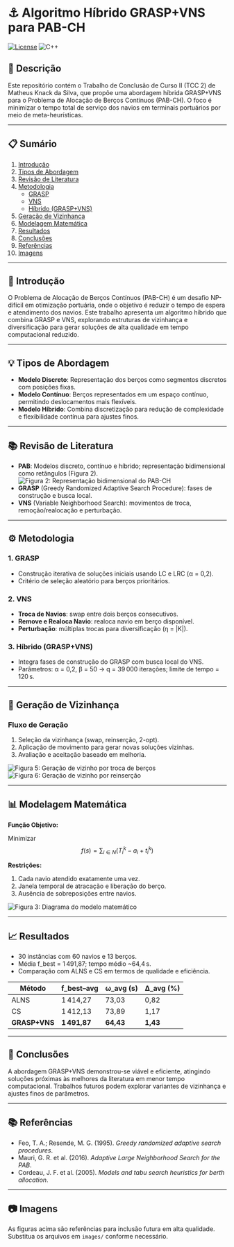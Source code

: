 # :anchor: Algoritmo Híbrido GRASP+VNS para PAB-CH

[![License](https://img.shields.io/badge/License-CC%20BY--NC--SA-blue.svg)](LICENSE)
![C++](https://img.shields.io/badge/Linguagem-C%2B%2B-blue.svg)

## :page_facing_up: Descrição
Este repositório contém o Trabalho de Conclusão de Curso II (TCC 2) de Matheus Knack da Silva, que propõe uma abordagem híbrida GRASP+VNS para o Problema de Alocação de Berços Contínuos (PAB-CH). O foco é minimizar o tempo total de serviço dos navios em terminais portuários por meio de meta-heurísticas.

---

## :clipboard: Sumário
1. [Introdução](#introdução)
2. [Tipos de Abordagem](#tipos-de-abordagem)
3. [Revisão de Literatura](#revisão-de-literatura)
4. [Metodologia](#metodologia)
   - [GRASP](#grasp)
   - [VNS](#vns)
   - [Híbrido (GRASP+VNS)](#híbrido-graspvns)
5. [Geração de Vizinhança](#geração-de-vizinhança)
6. [Modelagem Matemática](#modelagem-matemática)
7. [Resultados](#resultados)
8. [Conclusões](#conclusões)
9. [Referências](#referências)
10. [Imagens](#imagens)

---

## :rocket: Introdução
O Problema de Alocação de Berços Contínuos (PAB-CH) é um desafio NP-difícil em otimização portuária, onde o objetivo é reduzir o tempo de espera e atendimento dos navios. Este trabalho apresenta um algoritmo híbrido que combina GRASP e VNS, explorando estruturas de vizinhança e diversificação para gerar soluções de alta qualidade em tempo computacional reduzido.

---

## :bulb: Tipos de Abordagem
- **Modelo Discreto**: Representação dos berços como segmentos discretos com posições fixas.
- **Modelo Contínuo**: Berços representados em um espaço contínuo, permitindo deslocamentos mais flexíveis.
- **Modelo Híbrido**: Combina discretização para redução de complexidade e flexibilidade contínua para ajustes finos.

---

## :books: Revisão de Literatura
- **PAB**: Modelos discreto, contínuo e híbrido; representação bidimensional como retângulos (Figura 2).  
  ![Figura 2: Representação bidimensional do PAB-CH](images/PABCH.png)
- **GRASP** (Greedy Randomized Adaptive Search Procedure): fases de construção e busca local.  
- **VNS** (Variable Neighborhood Search): movimentos de troca, remoção/realocação e perturbação.

---

## :gear: Metodologia

### <span id="grasp">1. GRASP</span>
- Construção iterativa de soluções iniciais usando LC e LRC (α = 0,2).  
- Critério de seleção aleatório para berços prioritários.

### <span id="vns">2. VNS</span>
- **Troca de Navios**: swap entre dois berços consecutivos.  
- **Remove e Realoca Navio**: realoca navio em berço disponível.  
- **Perturbação**: múltiplas trocas para diversificação (η = |K|).

### <span id="híbrido-graspvns">3. Híbrido (GRASP+VNS)</span>
- Integra fases de construção do GRASP com busca local do VNS.
- Parâmetros: α = 0,2, β = 50 → q = 39 000 iterações; limite de tempo = 120 s.

---

## :crown: Geração de Vizinhança
### Fluxo de Geração
1. Seleção da vizinhança (swap, reinserção, 2-opt).  
2. Aplicação de movimento para gerar novas soluções vizinhas.  
3. Avaliação e aceitação baseado em melhoria.

![Figura 5: Geração de vizinho por troca de berços](images/figura5_vizinho_swap.png)
![Figura 6: Geração de vizinho por reinserção](images/figura6_vizinho_reinsercao.png)

---

## :bar_chart: Modelagem Matemática
**Função Objetivo:**

Minimizar 
$$
 f(s) = \sum_{i\in N} \bigl(T^k_i - a_i + t^k_i\bigr)
$$

**Restrições:**
1. Cada navio atendido exatamente uma vez.  
2. Janela temporal de atracação e liberação do berço.  
3. Ausência de sobreposições entre navios.  

![Figura 3: Diagrama do modelo matemático](images/figura3_modelo.png)

---

## :chart_with_upwards_trend: Resultados
- 30 instâncias com 60 navios e 13 berços.  
- Média f_best = 1 491,87; tempo médio ~64,4 s.  
- Comparação com ALNS e CS em termos de qualidade e eficiência.

| Método        | f_best–avg | ω_avg (s) | Δ_avg (%) |
|---------------|------------|-----------|-----------|
| ALNS          | 1 414,27   | 73,03     | 0,82      |
| CS            | 1 412,13   | 73,89     | 1,17      |
| **GRASP+VNS** | **1 491,87** | **64,43**  | **1,43**  |

---

## :checkered_flag: Conclusões
A abordagem GRASP+VNS demonstrou-se viável e eficiente, atingindo soluções próximas às melhores da literatura em menor tempo computacional. Trabalhos futuros podem explorar variantes de vizinhança e ajustes finos de parâmetros.

---

## :books: Referências
- Feo, T. A.; Resende, M. G. (1995). *Greedy randomized adaptive search procedures*.  
- Mauri, G. R. et al. (2016). *Adaptive Large Neighborhood Search for the PAB*.  
- Cordeau, J. F. et al. (2005). *Models and tabu search heuristics for berth allocation*.  

---

## :camera: Imagens
As figuras acima são referências para inclusão futura em alta qualidade. Substitua os arquivos em `images/` conforme necessário.
